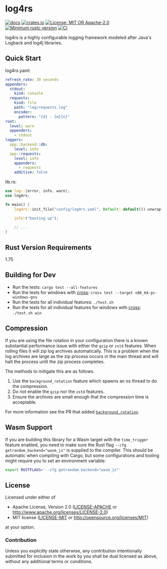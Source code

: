 # log4rs

[![docs](https://docs.rs/log4rs/badge.svg)](https://docs.rs/log4rs)
[![crates.io](https://img.shields.io/crates/v/log4rs.svg)](https://crates.io/crates/log4rs)
[![License: MIT OR Apache-2.0](https://img.shields.io/crates/l/clippy.svg)](#license)
[![Minimum rustc version](https://img.shields.io/badge/rustc-1.75+-green.svg)](https://github.com/estk/log4rs#rust-version-requirements)
[![CI](https://github.com/estk/log4rs/actions/workflows/main.yml/badge.svg)](https://github.com/estk/log4rs/actions/workflows/main.yml)

log4rs is a highly configurable logging framework modeled after Java's Logback
and log4j libraries.

## Quick Start

log4rs.yaml:

```yaml
refresh_rate: 30 seconds
appenders:
  stdout:
    kind: console
  requests:
    kind: file
    path: "log/requests.log"
    encoder:
      pattern: "{d} - {m}{n}"
root:
  level: warn
  appenders:
    - stdout
loggers:
  app::backend::db:
    level: info
  app::requests:
    level: info
    appenders:
      - requests
    additive: false
```

lib.rs:

```rust
use log::{error, info, warn};
use log4rs;

fn main() {
    log4rs::init_file("config/log4rs.yaml", Default::default()).unwrap();

    info!("booting up");

    // ...
}
```

## Rust Version Requirements

1.75

## Building for Dev

* Run the tests: `cargo test --all-features`
* Run the tests for windows with [cross](https://github.com/rust-embedded/cross):
  `cross test --target x86_64-pc-windows-gnu`
* Run the tests for all individual features: `./test.sh`
* Run the tests for all individual features for windows with
  [cross](https://github.com/rust-embedded/cross): `./test.sh win`


## Compression

If you are using the file rotation in your configuration there is a known
substantial performance issue with either the `gzip` or `zstd`
features. When rolling files it will zip log archives automatically. This is
a problem when the log archives are large as the zip process occurs in
the main thread and will halt the process until the zip process
completes.

The methods to mitigate this are as follows.

1. Use the `background_rotation` feature which spawns an os thread to do the compression.
2. Do not enable the `gzip` nor the `zstd` features.
3. Ensure the archives are small enough that the compression time is acceptable.

For more information see the PR that added [`background_rotation`](https://github.com/estk/log4rs/pull/117).

## Wasm Support

If you are building this library for a Wasm target with the `time_trigger` feature enabled, you need to make
sure the Rust flag `--cfg getrandom_backend="wasm_js"` is supplied to the compiler. This should be automatic when 
compiling with Cargo, but some configurations and tooling might require you to set an environment variable:

```bash
export RUSTFLAGS='--cfg getrandom_backend="wasm_js"'
```

## License

Licensed under either of

* Apache License, Version 2.0 ([LICENSE-APACHE](LICENSE-APACHE) or <http://www.apache.org/licenses/LICENSE-2.0>)
* MIT license ([LICENSE-MIT](LICENSE-MIT) or <http://opensource.org/licenses/MIT>)

at your option.

### Contribution

Unless you explicitly state otherwise, any contribution intentionally submitted
for inclusion in the work by you shall be dual licensed as above, without any
additional terms or conditions.

